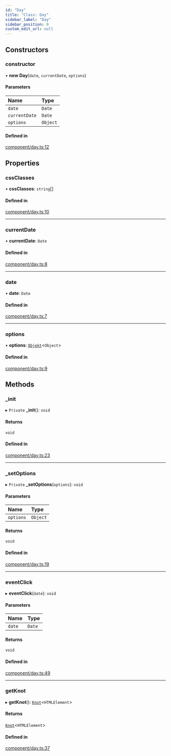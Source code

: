 ```yaml
---
id: "Day"
title: "Class: Day"
sidebar_label: "Day"
sidebar_position: 0
custom_edit_url: null
---
```


## Constructors

### constructor

• **new Day**(`date`, `currentDate`, `options`)

#### Parameters

| Name | Type |
| :------ | :------ |
| `date` | `Date` |
| `currentDate` | `Date` |
| `options` | `Object` |

#### Defined in

[component/day.ts:12](https://github.com/siposdani87/sui-js/blob/ad456a5/src/component/day.ts#L12)

## Properties

### cssClasses

• **cssClasses**: `string`[]

#### Defined in

[component/day.ts:10](https://github.com/siposdani87/sui-js/blob/ad456a5/src/component/day.ts#L10)

___

### currentDate

• **currentDate**: `Date`

#### Defined in

[component/day.ts:8](https://github.com/siposdani87/sui-js/blob/ad456a5/src/component/day.ts#L8)

___

### date

• **date**: `Date`

#### Defined in

[component/day.ts:7](https://github.com/siposdani87/sui-js/blob/ad456a5/src/component/day.ts#L7)

___

### options

• **options**: [`Objekt`](Objekt.md)<`Object`\>

#### Defined in

[component/day.ts:9](https://github.com/siposdani87/sui-js/blob/ad456a5/src/component/day.ts#L9)

## Methods

### \_init

▸ `Private` **_init**(): `void`

#### Returns

`void`

#### Defined in

[component/day.ts:23](https://github.com/siposdani87/sui-js/blob/ad456a5/src/component/day.ts#L23)

___

### \_setOptions

▸ `Private` **_setOptions**(`options`): `void`

#### Parameters

| Name | Type |
| :------ | :------ |
| `options` | `Object` |

#### Returns

`void`

#### Defined in

[component/day.ts:19](https://github.com/siposdani87/sui-js/blob/ad456a5/src/component/day.ts#L19)

___

### eventClick

▸ **eventClick**(`date`): `void`

#### Parameters

| Name | Type |
| :------ | :------ |
| `date` | `Date` |

#### Returns

`void`

#### Defined in

[component/day.ts:49](https://github.com/siposdani87/sui-js/blob/ad456a5/src/component/day.ts#L49)

___

### getKnot

▸ **getKnot**(): [`Knot`](Knot.md)<`HTMLElement`\>

#### Returns

[`Knot`](Knot.md)<`HTMLElement`\>

#### Defined in

[component/day.ts:37](https://github.com/siposdani87/sui-js/blob/ad456a5/src/component/day.ts#L37)

